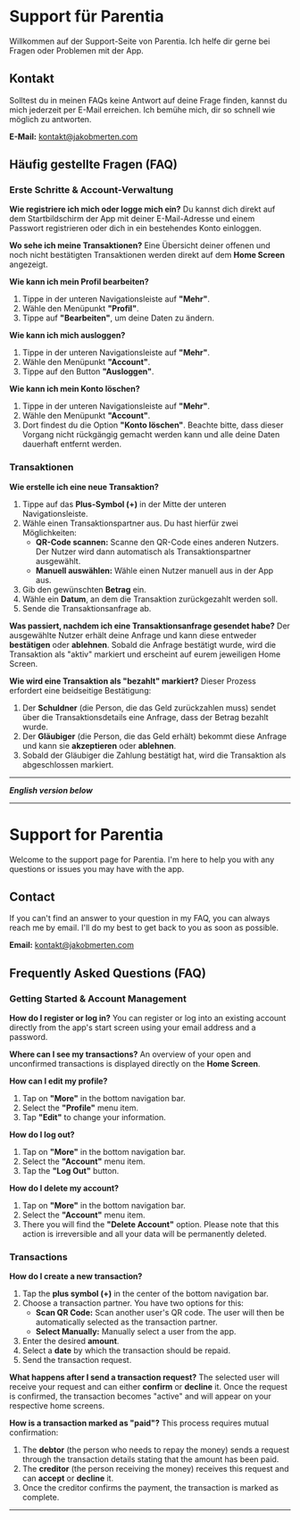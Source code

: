 # Support für Parentia

Willkommen auf der Support-Seite von Parentia. Ich helfe dir gerne bei Fragen oder Problemen mit der App.

## Kontakt

Solltest du in meinen FAQs keine Antwort auf deine Frage finden, kannst du mich jederzeit per E-Mail erreichen. Ich bemühe mich, dir so schnell wie möglich zu antworten.

**E-Mail:** [kontakt@jakobmerten.com](mailto:kontakt@jakobmerten.com)

## Häufig gestellte Fragen (FAQ)

### Erste Schritte & Account-Verwaltung

**Wie registriere ich mich oder logge mich ein?**
Du kannst dich direkt auf dem Startbildschirm der App mit deiner E-Mail-Adresse und einem Passwort registrieren oder dich in ein bestehendes Konto einloggen.

**Wo sehe ich meine Transaktionen?**
Eine Übersicht deiner offenen und noch nicht bestätigten Transaktionen werden direkt auf dem **Home Screen** angezeigt.

**Wie kann ich mein Profil bearbeiten?**
1.  Tippe in der unteren Navigationsleiste auf **"Mehr"**.
2.  Wähle den Menüpunkt **"Profil"**.
3.  Tippe auf **"Bearbeiten"**, um deine Daten zu ändern.

**Wie kann ich mich ausloggen?**
1.  Tippe in der unteren Navigationsleiste auf **"Mehr"**.
2.  Wähle den Menüpunkt **"Account"**.
3.  Tippe auf den Button **"Ausloggen"**.

**Wie kann ich mein Konto löschen?**
1.  Tippe in der unteren Navigationsleiste auf **"Mehr"**.
2.  Wähle den Menüpunkt **"Account"**.
3.  Dort findest du die Option **"Konto löschen"**. Beachte bitte, dass dieser Vorgang nicht rückgängig gemacht werden kann und alle deine Daten dauerhaft entfernt werden.

### Transaktionen

**Wie erstelle ich eine neue Transaktion?**
1.  Tippe auf das **Plus-Symbol (+)** in der Mitte der unteren Navigationsleiste.
2.  Wähle einen Transaktionspartner aus. Du hast hierfür zwei Möglichkeiten:
    * **QR-Code scannen:** Scanne den QR-Code eines anderen Nutzers. Der Nutzer wird dann automatisch als Transaktionspartner ausgewählt.
    * **Manuell auswählen:** Wähle einen Nutzer manuell aus in der App aus.
3.  Gib den gewünschten **Betrag** ein.
4.  Wähle ein **Datum**, an dem die Transaktion zurückgezahlt werden soll.
5.  Sende die Transaktionsanfrage ab.

**Was passiert, nachdem ich eine Transaktionsanfrage gesendet habe?**
Der ausgewählte Nutzer erhält deine Anfrage und kann diese entweder **bestätigen** oder **ablehnen**. Sobald die Anfrage bestätigt wurde, wird die Transaktion als "aktiv" markiert und erscheint auf eurem jeweiligen Home Screen.

**Wie wird eine Transaktion als "bezahlt" markiert?**
Dieser Prozess erfordert eine beidseitige Bestätigung:
1.  Der **Schuldner** (die Person, die das Geld zurückzahlen muss) sendet über die Transaktionsdetails eine Anfrage, dass der Betrag bezahlt wurde.
2.  Der **Gläubiger** (die Person, die das Geld erhält) bekommt diese Anfrage und kann sie **akzeptieren** oder **ablehnen**.
3.  Sobald der Gläubiger die Zahlung bestätigt hat, wird die Transaktion als abgeschlossen markiert.

---

***English version below***

---

# Support for Parentia

Welcome to the support page for Parentia. I'm here to help you with any questions or issues you may have with the app.

## Contact

If you can't find an answer to your question in my FAQ, you can always reach me by email. I'll do my best to get back to you as soon as possible.

**Email:** [kontakt@jakobmerten.com](mailto:kontakt@jakobmerten.com)

## Frequently Asked Questions (FAQ)

### Getting Started & Account Management

**How do I register or log in?**
You can register or log into an existing account directly from the app's start screen using your email address and a password.

**Where can I see my transactions?**
An overview of your open and unconfirmed transactions is displayed directly on the **Home Screen**.

**How can I edit my profile?**
1. Tap on **"More"** in the bottom navigation bar.
2. Select the **"Profile"** menu item.
3. Tap **"Edit"** to change your information.

**How do I log out?**
1. Tap on **"More"** in the bottom navigation bar.
2. Select the **"Account"** menu item.
3. Tap the **"Log Out"** button.

**How do I delete my account?**
1. Tap on **"More"** in the bottom navigation bar.
2. Select the **"Account"** menu item.
3. There you will find the **"Delete Account"** option. Please note that this action is irreversible and all your data will be permanently deleted.

### Transactions

**How do I create a new transaction?**
1. Tap the **plus symbol (+)** in the center of the bottom navigation bar.
2. Choose a transaction partner. You have two options for this:
    * **Scan QR Code:** Scan another user's QR code. The user will then be automatically selected as the transaction partner.
    * **Select Manually:** Manually select a user from the app.
3. Enter the desired **amount**.
4. Select a **date** by which the transaction should be repaid.
5. Send the transaction request.

**What happens after I send a transaction request?**
The selected user will receive your request and can either **confirm** or **decline** it. Once the request is confirmed, the transaction becomes "active" and will appear on your respective home screens.

**How is a transaction marked as "paid"?**
This process requires mutual confirmation:
1. The **debtor** (the person who needs to repay the money) sends a request through the transaction details stating that the amount has been paid.
2. The **creditor** (the person receiving the money) receives this request and can **accept** or **decline** it.
3. Once the creditor confirms the payment, the transaction is marked as complete.

---